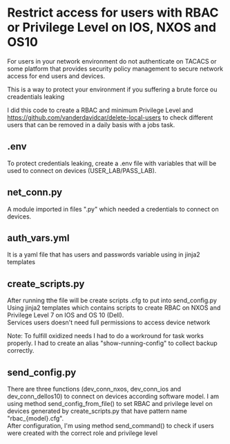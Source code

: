 # Restrict access for users with RBAC or Privilege Level on IOS, NXOS and OS10

For users in your network environment do not authenticate on TACACS or some platform that provides security policy management to secure network access for end users and devices.

This is a way to protect your environment if you suffering a brute force ou creadentials leaking

I did this code to create a RBAC and minimum Privilege Level and <https://github.com/vanderdavidcar/delete-local-users> to check different users that can be removed in a daily basis with a jobs task.

## .env

To protect credentials leaking, create a .env file with variables that will be used to connect on devices (USER_LAB/PASS_LAB).

## net_conn.py

A module imported in files ".py" which needed a credentials to connect on devices.

## auth_vars.yml

It is a yaml file that has users and passwords variable using in jinja2 templates</br>

## create_scripts.py

After running tthe file will be create scripts .cfg to put into send_config.py
Using jinja2 templates which contains scripts to create RBAC on NXOS and Privilege Level 7 on IOS and OS 10 (Dell).</br>
Services users doesn't need full permissions to access device network

Note:
To fulfill oxidized needs I had to do a workround for task works properly. I had to create an alias "show-running-config" to collect backup correctly.

## send_config.py

There are three functions (dev_conn_nxos, dev_conn_ios and dev_conn_dellos10) to connect on devices according software model. I am using method send_config_from_file() to set RBAC and privilege level on devices generated by create_scripts.py that have pattern name "rbac_{model}.cfg".</br>
After configuration, I'm using method send_command() to check if users were created with the correct role and privilege level
